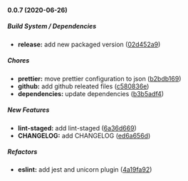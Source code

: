 #### 0.0.7 (2020-06-26)

##### Build System / Dependencies

- **release:** add new packaged version ([02d452a9](https://github.com/gregoranders/nodejs-create-release/commit/02d452a9e0873dc5281450eb2353cb4fdf0ae186))

##### Chores

- **prettier:** move prettier configuration to json ([b2bdb169](https://github.com/gregoranders/nodejs-create-release/commit/b2bdb1699c99343440562d6d3b39dff91bfc54b2))
- **github:** add github releated files ([c580836e](https://github.com/gregoranders/nodejs-create-release/commit/c580836e0a00fc2c6a2ecadeb5cae53637ea07ae))
- **dependencies:** update dependencies ([b3b5adf4](https://github.com/gregoranders/nodejs-create-release/commit/b3b5adf4810e83a1fdae5ff994759acbf1f53ba1))

##### New Features

- **lint-staged:** add lint-staged ([6a36d669](https://github.com/gregoranders/nodejs-create-release/commit/6a36d669d419ad550f1d17ef9a893163cdb37c9c))
- **CHANGELOG:** add CHANGELOG ([ed6a656d](https://github.com/gregoranders/nodejs-create-release/commit/ed6a656dcbd136f2fff9b4ce7014ba7329cbff49))

##### Refactors

- **eslint:** add jest and unicorn plugin ([4a19fa92](https://github.com/gregoranders/nodejs-create-release/commit/4a19fa926d56f08bd4c469b606bcf2ecea9e593a))
